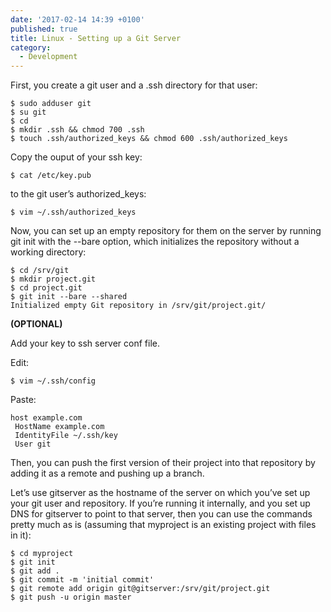 ```yaml
---
date: '2017-02-14 14:39 +0100'
published: true
title: Linux - Setting up a Git Server
category:
  - Development
---
```

First, you create a git user and a .ssh directory for that user:
 
```
$ sudo adduser git
$ su git
$ cd
$ mkdir .ssh && chmod 700 .ssh
$ touch .ssh/authorized_keys && chmod 600 .ssh/authorized_keys
```

Copy the ouput of your ssh key:

```
$ cat /etc/key.pub
```

to the git user’s authorized_keys:

```
$ vim ~/.ssh/authorized_keys
```

Now, you can set up an empty repository for them on the server by running git init with the --bare option, which initializes the repository without a working directory:

```
$ cd /srv/git
$ mkdir project.git
$ cd project.git
$ git init --bare --shared
Initialized empty Git repository in /srv/git/project.git/
```

**(OPTIONAL)**

Add your key to ssh server conf file.

Edit:

```
$ vim ~/.ssh/config
```

Paste:

```
host example.com
 HostName example.com
 IdentityFile ~/.ssh/key
 User git
```


Then, you can push the first version of their project into that repository by adding it as a remote and pushing up a branch.  

Let’s use gitserver as the hostname of the server on which you’ve set up your git user and repository. If you’re running it internally, and you set up DNS for gitserver to point to that server, then you can use the commands pretty much as is (assuming that myproject is an existing project with files in it):

```
$ cd myproject
$ git init
$ git add .
$ git commit -m 'initial commit'
$ git remote add origin git@gitserver:/srv/git/project.git
$ git push -u origin master
```
